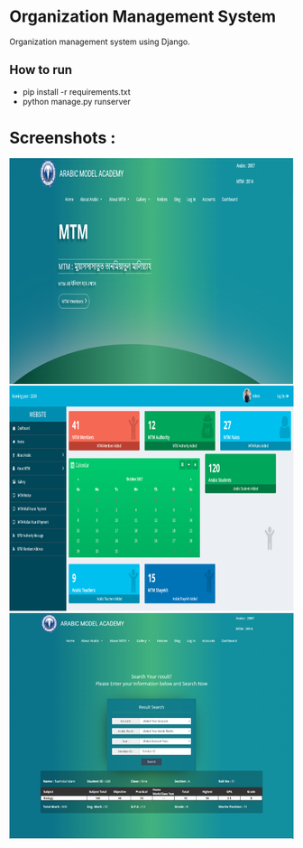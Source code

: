 # Organization Management System
Organization management system using Django.

## How to run
- pip install -r requirements.txt
- python manage.py runserver

# Screenshots : 
<img src="Screenshots/home.PNG" height="400" width="800">
<img src="Screenshots/admin.png" height="400" width="800">
<img src="Screenshots/accounts.png" height="400" width="800">